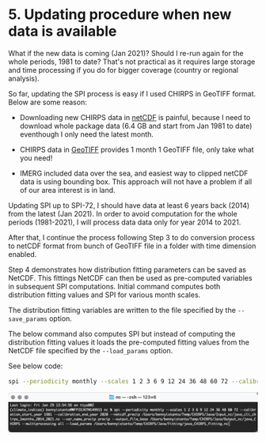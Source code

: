 # 5. Updating procedure when new data is available


What if the new data is coming (Jan 2021)? Should I re-run again for the whole periods, 1981 to date? That's not practical as it requires large storage and time processing if you do for bigger coverage (country or regional analysis).

So far, updating the SPI process is easy if I used CHIRPS in GeoTIFF format. Below are some reason:

- Downloading new CHIRPS data in [netCDF](https://data.chc.ucsb.edu/products/CHIRPS-2.0/global_monthly/netcdf/) is painful, because I need to download whole package data (6.4 GB and start from Jan 1981 to date) eventhough I only need the latest month.

- CHIRPS data in [GeoTIFF](https://data.chc.ucsb.edu/products/CHIRPS-2.0/global_monthly/tifs/) provides 1 month 1 GeoTIFF file, only take what you need!

- IMERG included data over the sea, and easiest way to clipped netCDF data is using bounding box. This approach will not have a problem if all of our area interest is in land.

Updating SPI up to SPI-72, I should have data at least 6 years back (2014) from the latest (Jan 2021). In order to avoid computation for the whole periods (1981-2021), I will process data data only for year 2014 to 2021.

After that, I continue the process following Step 3 to do conversion process to netCDF format from bunch of GeoTIFF file in a folder with time dimension enabled.

Step 4 demonstrates how distribution fitting parameters can be saved as NetCDF. This fittings NetCDF can then be used as pre-computed variables in subsequent SPI computations. Initial command computes both distribution fitting values and SPI for various month scales.

The distribution fitting variables are written to the file specified by the `--save_params` option.

The below command also computes SPI but instead of computing the distribution fitting values it loads the pre-computed fitting values from the NetCDF file specified by the `--load_params` option.

See below code:

``` bash
spi --periodicity monthly --scales 1 2 3 6 9 12 24 36 48 60 72 --calibration_start_year 1981 --calibration_end_year 2020 --netcdf_precip /Users/bennyistanto/Temp/CHIRPS/Java/Input_nc/java_cli_chirps_1months_2014_2021.nc --var_name_precip precip --output_file_base /Users/bennyistanto/Temp/CHIRPS/Java/Output_nc/java_CHIRPS --multiprocessing all --load_params /Users/bennyistanto/Temp/CHIRPS/Java/Fitting/java_CHIRPS_fitting.nc
```

![SPI_based_on_CHIRPS_GeoTIFF_06](./img/SPI_based_on_CHIRPS_GeoTIFF_06.png)